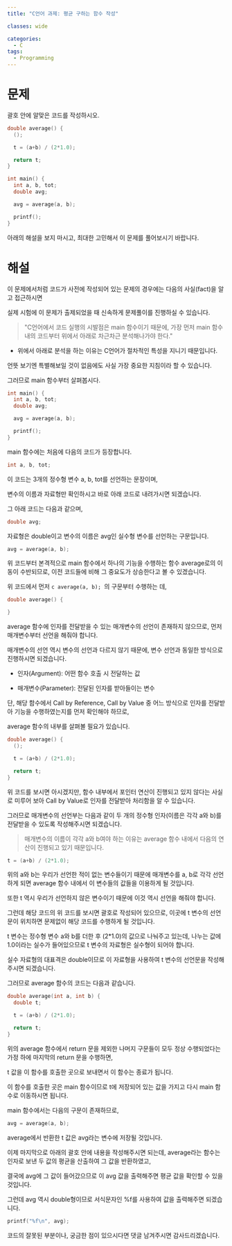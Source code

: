```yaml
---
title: "C언어 과제: 평균 구하는 함수 작성"

classes: wide

categories:
  - C
tags:
  - Programming
---
```


# 문제

괄호 안에 알맞은 코드를 작성하시오.

```c
double average() {
  ();

  t = (a+b) / (2*1.0);

  return t;
}

int main() {
  int a, b, tot;
  double avg;

  avg = average(a, b);

  printf();
}
```

아래의 해설을 보지 마시고, 최대한 고민해서 이 문제를 풀어보시기 바랍니다.


# 해설

이 문제에서처럼 코드가 사전에 작성되어 있는 문제의 경우에는 다음의 사실(fact)을 알고 접근하시면

실제 시험에 이 문제가 출제되었을 때 신속하게 문제풀이를 진행하실 수 있습니다.

> "C언어에서 코드 실행의 시발점은 main 함수이기 때문에,
가장 먼저 main 함수 내의 코드부터 위에서 아래로 차근차근 분석해나가야 한다."

* 위에서 아래로 분석을 하는 이유는 C언어가 절차적인 특성을 지니기 때문입니다.

언뜻 보기엔 특별해보일 것이 없음에도 사실 가장 중요한 지침이라 할 수 있습니다.

그러므로 main 함수부터 살펴봅시다.

```c
int main() {
  int a, b, tot;
  double avg;

  avg = average(a, b);

  printf();
}
```

main 함수에는 처음에 다음의 코드가 등장합니다.

```c
int a, b, tot;
```

이 코드는 3개의 정수형 변수 a, b, tot를 선언하는 문장이며,

변수의 이름과 자료형만 확인하시고 바로 아래 코드로 내려가시면 되겠습니다.

그 아래 코드는 다음과 같으며,

```c
double avg;
```

자료형은 double이고 변수의 이름은 avg인 실수형 변수를 선언하는 구문입니다.

```c
avg = average(a, b);
```

위 코드부터 본격적으로 main 함수에서 하나의 기능을 수행하는 함수 average로의 이동이 수반되므로, 이전 코드들에 비해 그 중요도가 상승한다고 볼 수 있겠습니다.

위 코드에서 먼저 ```c average(a, b); ```의 구문부터 수행하는 데,

```c
double average() {

}
```

average 함수에 인자를 전달받을 수 있는 매개변수의 선언이 존재하지 않으므로, 먼저 매개변수부터 선언을 해줘야 합니다.

매개변수의 선언 역시 변수의 선언과 다르지 않기 때문에, 변수 선언과 동일한 방식으로 진행하시면 되겠습니다.

* 인자(Argument): 어떤 함수 호출 시 전달하는 값

* 매개변수(Parameter): 전달된 인자를 받아들이는 변수

단, 해당 함수에서 Call by Reference, Call by Value 중 어느 방식으로 인자를 전달받아 기능을 수행하였는지를 먼저 확인해야 하므로,

average 함수의 내부를 살펴볼 필요가 있습니다.

```c
double average() {
  ();

  t = (a+b) / (2*1.0);

  return t;
}
```

위 코드를 보시면 아시겠지만, 함수 내부에서 포인터 연산이 진행되고 있지 않다는 사실로 미루어 보아 Call by Value로 인자를 전달받아 처리함을 알 수 있습니다.

그러므로 매개변수의 선언부는 다음과 같이 두 개의 정수형 인자(이름은 각각 a와 b)를 전달받을 수 있도록 작성해주시면 되겠습니다.

> 매개변수의 이름이 각각 a와 b여야 하는 이유는 average 함수 내에서 다음의 연산이 진행되고 있기 때문입니다.

```c
t = (a+b) / (2*1.0);
```

위의 a와 b는 우리가 선언한 적이 없는 변수들이기 때문에 매개변수를 a, b로 각각 선언하게 되면 average 함수 내에서 이 변수들의 값들을 이용하게 될 것입니다.

또한 t 역시 우리가 선언하지 않은 변수이기 때문에 이것 역시 선언을 해줘야 합니다.

그런데 해당 코드의 위 코드를 보시면 괄호로 작성되어 있으므로, 이곳에 t 변수의 선언문이 위치하면 문제없이 해당 코드를 수행하게 될 것입니다.

t 변수는 정수형 변수 a와 b를 더한 후 (2*1.0)의 값으로 나눠주고 있는데, 나누는 값에 1.0이라는 실수가 들어있으므로 t 변수의 자료형은 실수형이 되어야 합니다.

실수 자료형의 대표격은 double이므로 이 자료형을 사용하여 t 변수의 선언문을 작성해주시면 되겠습니다.

그러므로 average 함수의 코드는 다음과 같습니다.

```c
double average(int a, int b) {
  double t;

  t = (a+b) / (2*1.0);

  return t;
}
```

위의 average 함수에서 return 문을 제외한 나머지 구문들이 모두 정상 수행되었다는 가정 하에 마지막의 return 문을 수행하면,

t 값을 이 함수를 호출한 곳으로 보내면서 이 함수는 종료가 됩니다.

이 함수를 호출한 곳은 main 함수이므로 t에 저장되어 있는 값을 가지고 다시 main 함수로 이동하시면 됩니다.

main 함수에서는 다음의 구문이 존재하므로,

```c
avg = average(a, b);
```

average에서 반환한 t 값은 avg라는 변수에 저장될 것입니다.

이제 마지막으로 아래의 괄호 안에 내용을 작성해주시면 되는데, average라는 함수는 인자로 보낸 두 값의 평균을 산출하여 그 값을 반환하였고,

결국에 avg에 그 값이 들어갔으므로 이 avg 값을 출력해주면 평균 값을 확인할 수 있을 것입니다.

그런데 avg 역시 double형이므로 서식문자인 %f를 사용하여 값을 출력해주면 되겠습니다.

```c
printf("%f\n", avg);
```

코드의 잘못된 부분이나, 궁금한 점이 있으시다면 댓글 남겨주시면 감사드리겠습니다.

